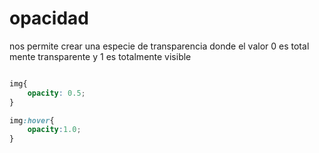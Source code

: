 # opacidad

nos permite crear una especie de transparencia donde el valor 0 es total mente transparente y 1 es totalmente visible

```css

img{
    opacity: 0.5;
}

img:hover{
    opacity:1.0;
}

```